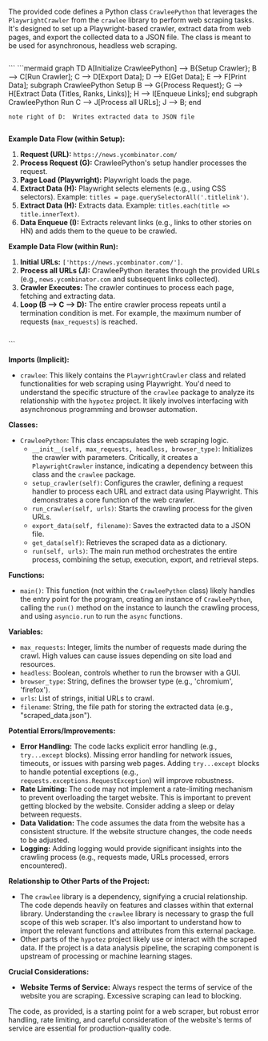 The provided code defines a Python class `CrawleePython` that leverages the `PlaywrightCrawler` from the `crawlee` library to perform web scraping tasks.  It's designed to set up a Playwright-based crawler, extract data from web pages, and export the collected data to a JSON file.  The class is meant to be used for asynchronous, headless web scraping.


```

```
<algorithm>
```
```mermaid
graph TD
    A[Initialize CrawleePython] --> B{Setup Crawler};
    B --> C[Run Crawler];
    C --> D[Export Data];
    D --> E[Get Data];
    E --> F[Print Data];
    subgraph CrawleePython Setup
        B --> G{Process Request};
        G --> H[Extract Data (Titles, Ranks, Links)];
        H --> I[Enqueue Links];
    end
    subgraph CrawleePython Run
        C --> J[Process all URLs];
        J --> B;
    end
    
    note right of D:  Writes extracted data to JSON file
    
```

```
**Example Data Flow (within Setup):**

1. **Request (URL):** `https://news.ycombinator.com/`
2. **Process Request (G):**  CrawleePython's setup handler processes the request.
3. **Page Load (Playwright):** Playwright loads the page.
4. **Extract Data (H):** Playwright selects elements (e.g., using CSS selectors). Example: `titles = page.querySelectorAll('.titlelink')`.
5. **Extract Data (H):** Extracts data. Example: `titles.each(title => title.innerText)`.
6. **Data Enqueue (I):** Extracts relevant links (e.g., links to other stories on HN) and adds them to the queue to be crawled.

**Example Data Flow (within Run):**
1. **Initial URLs:** `['https://news.ycombinator.com/']`.
2. **Process all URLs (J):**  CrawleePython iterates through the provided URLs (e.g., `news.ycombinator.com` and subsequent links collected).
3. **Crawler Executes:**  The crawler continues to process each page, fetching and extracting data.
4. **Loop (B --> C --> D):** The entire crawler process repeats until a termination condition is met. For example, the maximum number of requests (`max_requests`) is reached.
```

```
<explanation>
```

**Imports (Implicit):**

*   `crawlee`: This likely contains the `PlaywrightCrawler` class and related functionalities for web scraping using Playwright.  You'd need to understand the specific structure of the `crawlee` package to analyze its relationship with the `hypotez` project.  It likely involves interfacing with asynchronous programming and browser automation.

**Classes:**

*   `CrawleePython`: This class encapsulates the web scraping logic.
    *   `__init__(self, max_requests, headless, browser_type)`: Initializes the crawler with parameters.  Critically, it creates a `PlaywrightCrawler` instance, indicating a dependency between this class and the `crawlee` package.
    *   `setup_crawler(self)`:  Configures the crawler, defining a request handler to process each URL and extract data using Playwright.  This demonstrates a core function of the web crawler.
    *   `run_crawler(self, urls)`: Starts the crawling process for the given URLs.
    *   `export_data(self, filename)`: Saves the extracted data to a JSON file.
    *   `get_data(self)`: Retrieves the scraped data as a dictionary.
    *   `run(self, urls)`: The main run method orchestrates the entire process, combining the setup, execution, export, and retrieval steps.

**Functions:**

*   `main()`: This function (not within the `CrawleePython` class) likely handles the entry point for the program, creating an instance of `CrawleePython`, calling the `run()` method on the instance to launch the crawling process, and using `asyncio.run` to run the `async` functions.

**Variables:**

*   `max_requests`: Integer, limits the number of requests made during the crawl.  High values can cause issues depending on site load and resources.
*   `headless`: Boolean, controls whether to run the browser with a GUI.
*   `browser_type`: String, defines the browser type (e.g., 'chromium', 'firefox').
*   `urls`: List of strings, initial URLs to crawl.
*   `filename`: String, the file path for storing the extracted data (e.g., "scraped_data.json").


**Potential Errors/Improvements:**

*   **Error Handling:** The code lacks explicit error handling (e.g., `try...except` blocks).  Missing error handling for network issues, timeouts, or issues with parsing web pages.  Adding `try...except` blocks to handle potential exceptions (e.g., `requests.exceptions.RequestException`) will improve robustness.
*   **Rate Limiting:** The code may not implement a rate-limiting mechanism to prevent overloading the target website.  This is important to prevent getting blocked by the website.  Consider adding a sleep or delay between requests.
*   **Data Validation:** The code assumes the data from the website has a consistent structure. If the website structure changes, the code needs to be adjusted.
*   **Logging:**  Adding logging would provide significant insights into the crawling process (e.g., requests made, URLs processed, errors encountered).

**Relationship to Other Parts of the Project:**

*   The `crawlee` library is a dependency, signifying a crucial relationship. The code depends heavily on features and classes within that external library.  Understanding the `crawlee` library is necessary to grasp the full scope of this web scraper.  It's also important to understand how to import the relevant functions and attributes from this external package.
*   Other parts of the `hypotez` project likely use or interact with the scraped data. If the project is a data analysis pipeline, the scraping component is upstream of processing or machine learning stages.

**Crucial Considerations:**


*   **Website Terms of Service:**  Always respect the terms of service of the website you are scraping.  Excessive scraping can lead to blocking.

The code, as provided, is a starting point for a web scraper, but robust error handling, rate limiting, and careful consideration of the website's terms of service are essential for production-quality code.